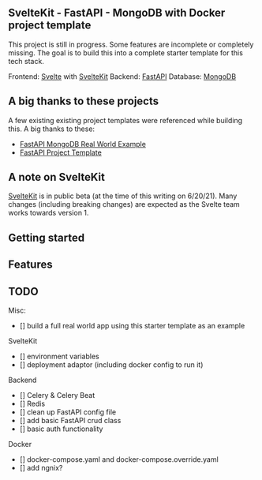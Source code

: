## SvelteKit - FastAPI - MongoDB with Docker project template
This project is still in progress. Some features are incomplete or completely missing. The goal is to build this into a complete starter template for this tech stack.

Frontend: [Svelte](https://svelte.dev/) with [SvelteKit](https://kit.svelte.dev/)
Backend: [FastAPI](https://fastapi.tiangolo.com/)
Database: [MongoDB](https://www.mongodb.com/)

## A big thanks to these projects
A few existing existing project templates were referenced while building this. A big thanks to these:
- [FastAPI MongoDB Real World Example](https://github.com/markqiu/fastapi-mongodb-realworld-example-app)
- [FastAPI Project Template](https://fastapi.tiangolo.com/project-generation/)

## A note on SvelteKit
[SvelteKit](https://kit.svelte.dev/) is in public beta (at the time of this writing on 6/20/21). Many changes (including breaking changes) are expected as the Svelte team works towards version 1.

## Getting started

## Features

## TODO
Misc:
- [] build a full real world app using this starter template as an example

SvelteKit
- [] environment variables
- [] deployment adaptor (including docker config to run it)

Backend
- [] Celery & Celery Beat
- [] Redis
- [] clean up FastAPI config file
- [] add basic FastAPI crud class
- [] basic auth functionality

Docker
- [] docker-compose.yaml and docker-compose.override.yaml
- [] add ngnix?